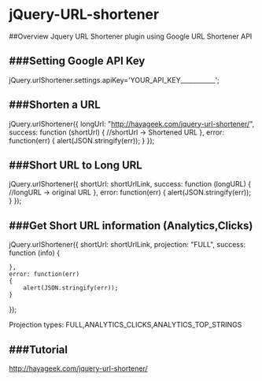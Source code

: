 jQuery-URL-shortener
====================

##Overview
Jquery URL Shortener plugin using Google URL Shortener API


###Setting Google API Key
---
jQuery.urlShortener.settings.apiKey='YOUR_API_KEY___________';


###Shorten a URL
---
jQuery.urlShortener({
    longUrl: "http://hayageek.com/jquery-url-shortener/",
    success: function (shortUrl) {
        //shortUrl ->  Shortened URL
    },
    error: function(err)
    {
    	alert(JSON.stringify(err));
    }
});


###Short URL to Long URL
---
jQuery.urlShortener({
    shortUrl: shortUrlLink,
    success: function (longURL) {
		//longURL ->  original URL
    },
    error: function(err)
    {
    	alert(JSON.stringify(err));    
    }
});


###Get Short URL information (Analytics,Clicks)
---
jQuery.urlShortener({
    shortUrl: shortUrlLink,
    projection: "FULL",
    success: function (info) {
    
    },
    error: function(err)
    {
    	alert(JSON.stringify(err));    	
    }
});	

Projection types: FULL,ANALYTICS_CLICKS,ANALYTICS_TOP_STRINGS


###Tutorial
---
http://hayageek.com/jquery-url-shortener/
